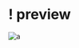 # ! preview
![a](https://raw.githubusercontent.com/bigdanix/roblox-ui-libs/refs/heads/main/!%20images/obelus.png)
